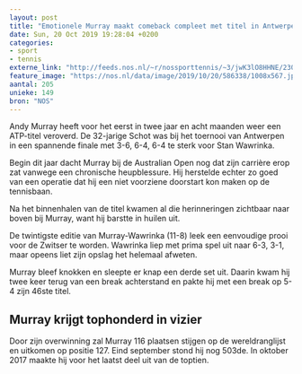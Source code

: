 ```yaml
---
layout: post
title: "Emotionele Murray maakt comeback compleet met titel in Antwerpen"
date: Sun, 20 Oct 2019 19:28:04 +0200
categories: 
- sport 
- tennis 
externe_link: "http://feeds.nos.nl/~r/nossporttennis/~3/jwK3lO8HHNE/2306997"
feature_image: "https://nos.nl/data/image/2019/10/20/586338/1008x567.jpg"
aantal: 205
unieke: 149
bron: "NOS"
---
```


<p>Andy Murray heeft voor het eerst in twee jaar en acht maanden weer een ATP-titel veroverd. De 32-jarige Schot was bij het toernooi van Antwerpen in een spannende finale met 3-6, 6-4, 6-4 te sterk voor Stan Wawrinka.</p>
<p>Begin dit jaar dacht Murray bij de Australian Open nog dat zijn carrière erop zat vanwege een chronische heupblessure. Hij herstelde echter zo goed van een operatie dat hij een niet voorziene doorstart kon maken op de tennisbaan.</p>
<p>Na het binnenhalen van de titel kwamen al die herinneringen zichtbaar naar boven bij Murray, want hij barstte in huilen uit.</p>
<p>De twintigste editie van Murray-Wawrinka (11-8) leek een eenvoudige prooi voor de Zwitser te worden. Wawrinka liep met prima spel uit naar 6-3, 3-1, maar opeens liet zijn opslag het helemaal afweten.</p>
<p>Murray bleef knokken en sleepte er knap een derde set uit. Daarin kwam hij twee keer terug van een break achterstand en pakte hij met een break op 5-4 zijn 46ste titel.</p>
<h2>Murray krijgt tophonderd in vizier</h2>
<p>Door zijn overwinning zal Murray 116 plaatsen stijgen op de wereldranglijst en uitkomen op positie 127. Eind september stond hij nog 503de. In oktober 2017 maakte hij voor het laatst deel uit van de toptien.</p><img src="http://feeds.feedburner.com/~r/nossporttennis/~4/jwK3lO8HHNE" height="1" width="1" alt=""/>
